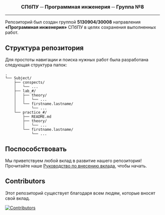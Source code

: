 <div align="center">
  <h3>СПбПУ ─ Программная инженерия ─ Группа №8</h3>
</div>
<hr />

Репозиторий был создан группой **5130904/30008** направления **«Программная инженерия»** СПбПУ в целях сохранения выполненных работ.

## Структура репозитория
Для простоты навигации и поиска нужных работ была разработана следующая структура папок:

```
.
└── Subject/
    ├── conspects/
    │   └── ...
    ├── lab_#/
    │   ├── theory/
    │   │   └── ...
    │   └── firstname.lastname/
    │       └── ...
    └── practice_#/
        ├── README.md
        ├── theory/
        │   └── ...
        └── firstname.lastname/
            └── ...
```

## Поспособствовать
Мы приветствуем любой вклад в развитие нашего репозитория! Прочитайте наше [Руководство по внесению вклада](CONTRIBUTING.md), чтобы начать.

## Contributors
Этот репозиторий существует благодаря всем людям, которые вносят свой вклад.

<a href="https://github.com/Contributors-pi8/pi8-spbstu-labs/graphs/contributors">
  <img src="https://contrib.rocks/image?repo=Contributors-pi8/pi8-spbstu-labs" alt="Contributors" />
</a>
